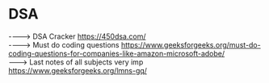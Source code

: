 # DSA
----> DSA Cracker  https://450dsa.com/
<br>
----> Must do coding questions https://www.geeksforgeeks.org/must-do-coding-questions-for-companies-like-amazon-microsoft-adobe/
<br>
---> Last notes of all subjects very imp
https://www.geeksforgeeks.org/lmns-gq/
